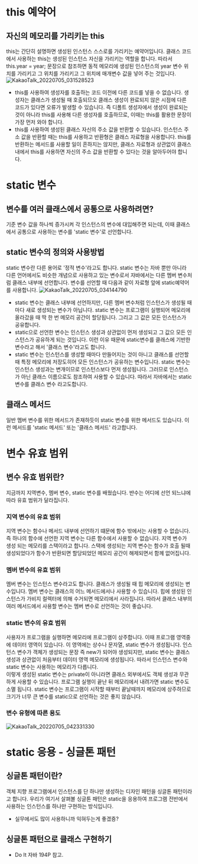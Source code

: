 # this 예약어
## 자신의 메모리를 가리키는 this
this는 간단히 설명하면 생성된 인스턴스 스스로를 가리키는 예약어입니다. 클래스 코드에서 사용하는 this는 생성된 인스턴스 자신을 가리키는 역할을 합니다. 따라서 this.year = year;
문장으로 참조하면 동적 메모리에 생성된 인스턴스의 year 변수 위치를 가리키고 그 위치를 가리키고 그 위치에 매개변수 값을 넣어 주는 것입니다.
![KakaoTalk_20220705_031528523](https://user-images.githubusercontent.com/108391517/177202892-37c54b61-0836-4717-8955-f4667751fe3b.jpg)
* this를 사용하여 생성자를 호출하는 코드 이전에 다른 코드를 넣을 수 없습니다. 생성자는 클래스가 생성될 때 호출되므오 클래스 생성이 완료되지 않은 시점에 다른 코드가 있다면
오류가 발생할 수 있습니다. 즉 디폴트 생성자에서 생성이 완료되는 것이 아니라 this를 사용해 다른 생성자를 호출하므로, 이때는 this를 활용한 문장이 가장 먼저 와야 합니다.
* this를 사용하여 생성된 클래스 자신의 주소 값을 반환할 수 있습니다. 인스턴스 주소 값을 반환할 때는 this를 사용하고 반환형은 클래스 자료형을 사용합니다. this를 반환하는
메서드를 사용할 일이 흔하지는 않지만, 클래스 자료형과 상관없이 클래스 내에서 this를 사용하면 자신의 주소 값을 반환할 수 있다는 것을 알아두어야 합니다.
# static 변수 
## 변수를 여러 클래스에서 공통으로 사용하려면?
기준 변수 값을 하나씩 증가시켜 각 인스턴스의 변수에 대입해주면 되는데, 이때 클래스에서 공통으로 사용하는 변수를 'static 변수'로 선언합니다. 
## static 변수의 정의와 사용방법
static 변수란 다른 용어로 '정적 변수'라고도 합니다. static 변수는 자바 뿐만 아니라 다른 언어에서도 비슷한 개념으로 사용하고 있는 변수로서 자바에서는 다른 멤버 변수처럼 
클래스 내부에 선언합니다. 변수를 선언할 때 다음과 같이 자료형 앞에 static예약어를 사용합니다.
![KakaoTalk_20220705_034144790](https://user-images.githubusercontent.com/108391517/177205054-c326accb-7649-4a15-b946-3940ca74cd3b.jpg)
* static 변수는 클래스 내부에 선언하지만, 다른 멤버 변수처럼 인스턴스가 생성될 때마다 새로 생성되는 변수가 아닙니다. static 변수는 프로그램이 실행되어 메모리에 올라갔을 때
딱 한 번 메모리 공간이 할당됩니다. 그리고 그 값은 모든 인스턴스가 공유합니다.
* static으로 선언한 변수는 인스턴스 생성과 상관없이 먼저 생성되고 그 값으 모든 인스턴스가 공유하게 되는 것입니다. 이런 이유 때문에 static변수를 클래스에 기반한 변수라고 
해서 '클래스 변수'라고도 합니다.
* static 변수는 인스턴스를 생성할 때마다 만들어지는 것이 아니고 클래스를 선언할 때 특정 메모리에 저장도히어 모든 인스턴스가 공유하는 변수입니다. static 변수는 인스턴스
생성과는 변개이므로 인스턴스보다 먼저 생성됩니다. 그러므로 인스턴스가 아닌 클래스 이름으로도 참조하여 사용할 수 있습니다. 따라서 자바에서는 static 변수를 클래스 변수
라고도합니다.
## 클래스 메서드
일반 멤버 변수를 위한 메서드가 존재하듯이 static 변수를 위한 메서드도 있습니다. 이런 메서드를 'static 메서드' 또는 '클래스 메서드' 라고합니다.
# 변수 유효 범위
## 변수 유효 범위란?
지금까지  지역변수, 멤버 변수, static 변수를 배웠습니다. 뱐수는 어디에 선언 되느냐에 따라 유효 범위가 달라집니다.
### 지역 변수의 유효 범위
지역 변수는 함수나 메서드 내부에 선언하기 떄문에 함수 밖에서는 사용할 수 없습니다. 즉 하나의 함수에 선언한 지역 변수는 다른 함수에서 사용할 수 없습니다. 지역 변수가 생성
되는 메모리를 스택이라고 합니다. 스택에 생성되는 지역 변수는 함수가 호출 될때 생성되었다가 함수가 반환되면 할당되었던 메모리 공간이 해제되면서 함께 없어집니다.
### 멤버 변수의 유효 범위
멤버 변수는 인스턴스 변수라고도 합니다. 클래스가 생성될 때 힙 메모리에 생성되는 변수입니다. 멤버 변수는 클래스의 어느 메서드에서나 사용할 수 있습니다. 힙에 생성된 인스턴스가
가비지 컬렉터에 의해 수거되면 메모리에서 사라집니다. 따라서 클래스 내부의 여러 메서드에서 사용할 변수는 멤버 변수로 선언하는 것이 좋습니다.
### static 변수의 유효 범위
사용자가 프로그램을 실행하면 메모리에 프로그램이 상주합니다. 이때 프로그램 영역중에 데이터 영역이 있습니다. 이 영역에는 상수나 문자열, static 변수가 생성됩니다. 인스턴스
변수가 객체가 생성되는 문장 즉 new가 되어야 생성되지만, static 변수는 클래스 생성과 상관없이 처음부터 데이터 영역 메모리에 생성됩니다. 따라서 인스턴스 변수와 static 변수는
사용하는 메모리가 다릅니다.<br>
이렇게 생성된 static 변수는 private이 아니라면 클래스 외부에서도 객체 생성과 무관하게 사용할 수 있습니다. 프로그램 실행이 끝난 뒤 메모리에서 내려가면 static 변수도 소멸
됩니다. static 변수는 프로그램이 시작할 때부터 끝날때까지 메모리에 상주하므로 크기가 너무 큰 변수를 static으로 선언하는 것은 좋지 않습니다.
### 변수 유형에 따른 용도
![KakaoTalk_20220705_042331330](https://user-images.githubusercontent.com/108391517/177208539-6dd71500-d155-47c0-9ea3-1ae58c00e752.jpg)
# static 응용 - 싱글톤 패턴
## 싱글톤 패턴이란?
객체 지향 프로그램에서 인스턴스를 단 하나만 생성하는 디자인 패턴을 싱글톤 패턴이라고 합니다. 우리가 여기서 살펴볼 싱글톤 패턴은 static을 응용하여 프로그램 전반에서
사용하는 인스턴스를 하나만 구현하는 방식입니다.<br>
* 실무에서도 많이 사용하니까 익혀두는게 좋겠죵? 
## 싱글톤 패턴으로 클래스 구현하기
* Do It 자바 194P 참고.
